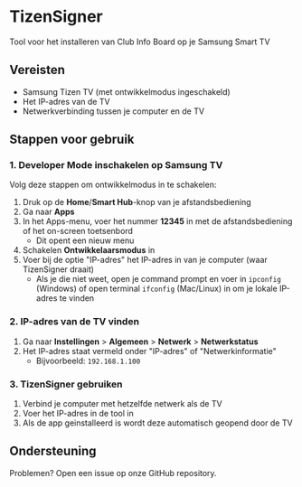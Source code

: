 # TizenSigner

Tool voor het installeren van Club Info Board op je Samsung Smart TV

## Vereisten
- Samsung Tizen TV (met ontwikkelmodus ingeschakeld)
- Het IP-adres van de TV
- Netwerkverbinding tussen je computer en de TV

## Stappen voor gebruik

### 1. Developer Mode inschakelen op Samsung TV
Volg deze stappen om ontwikkelmodus in te schakelen:
1. Druk op de **Home**/**Smart Hub**-knop van je afstandsbediening
2. Ga naar **Apps**
3. In het Apps-menu, voer het nummer **12345** in met de afstandsbediening of het on-screen toetsenbord
   - Dit opent een nieuw menu
4. Schakelen **Ontwikkelaarsmodus** in
5. Voer bij de optie "IP-adres" het IP-adres in van je computer (waar TizenSigner draait)
   - Als je die niet weet, open je command prompt en voer in `ipconfig` (Windows) of open terminal `ifconfig` (Mac/Linux) in om je lokale IP-adres te vinden

### 2. IP-adres van de TV vinden
1. Ga naar **Instellingen** > **Algemeen** > **Netwerk** > **Netwerkstatus**
2. Het IP-adres staat vermeld onder "IP-adres" of "Netwerkinformatie"
   - Bijvoorbeeld: `192.168.1.100`

### 3. TizenSigner gebruiken
1. Verbind je computer met hetzelfde netwerk als de TV
2. Voer het IP-adres in de tool in
3. Als de app geinstalleerd is wordt deze automatisch geopend door de TV

## Ondersteuning
Problemen? Open een issue op onze GitHub repository.